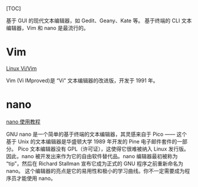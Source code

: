 [TOC]

基于 GUI 的现代文本编辑器，如 Gedit、Geany、Kate 等。
基于终端的 CLI 文本编辑器，Vim 和 nano 是最流行的。


# Vim

[Linux Vi/Vim](https://www.runoob.com/linux/linux-vim.html)

Vim (Vi IMproved)是 “Vi” 文本编辑器的改进版，开发于 1991 年。

# nano

[nano 使用教程](https://cloud.tencent.com/developer/article/1935086)

GNU nano 是一个简单的基于终端的文本编辑器，其灵感来自于 Pico —— 这个基于 Unix 的文本编辑器是华盛顿大学 1989 年开发的 Pine 电子邮件套件的一部分。
Pico 文本编辑器没有 GPL（许可证），这使得它很难被纳入 Linux 发行版。
因此，nano 被开发出来作为它的自由软件替代品。nano 编辑器最初被称为 “tip”，然后在 Richard Stallman 宣布它成为正式的 GNU 程序之前重新命名为 nano。
这个编辑器的亮点是它的易用性和极小的学习曲线。你不一定需要成为程序员才能使用 nano。




